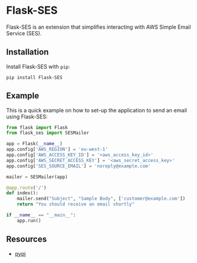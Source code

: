 Flask-SES
=========

Flask-SES is an extension that simplifies interacting with AWS Simple Email Service (SES).
 
Installation
------------

Install Flask-SES with `pip`:

    pip install Flask-SES
    
Example
-------

This is a quick example on how to set-up the application to send an email using Flask-SES:

```python
from flask import Flask
from flask_ses import SESMailer

app = Flask(__name__)
app.config['AWS_REGION'] = 'eu-west-1'
app.config['AWS_ACCESS_KEY_ID'] = '<aws_access_key_id>'
app.config['AWS_SECRET_ACCESS_KEY'] = '<aws_secret_access_key>'
app.config['SES_SOURCE_EMAIL'] = 'noreply@example.com'

mailer = SESMailer(app)

@app.route('/')
def index():
    mailer.send("Subject", "Sample Body", ['customer@example.com'])
    return "You should receive an email shortly"

if __name__ == "__main__":
    app.run()
```
    
Resources
---------
 - [pypi](https://pypi.python.org/pypi/Flask-SES)
